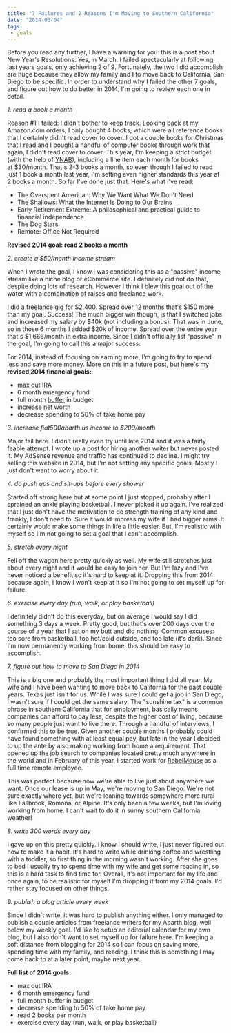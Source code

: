 ```yaml
---
title: "7 Failures and 2 Reasons I'm Moving to Southern California"
date: "2014-03-04"
tags:
 - goals
---
```


Before you read any further, I have a warning for you: this is a post about New Year's Resolutions. Yes, in March. I failed spectacularly at following last years goals, only achieving 2 of 9. Fortunately, the two I did accomplish are huge because they allow my family and I to move back to California, San Diego to be specific. In order to understand why I failed the other 7 goals, and figure out how to do better in 2014, I'm going to review each one in detail.

_1\. read a book a month_

Reason #1 I failed: I didn't bother to keep track. Looking back at my Amazon.com orders, I only bought 4 books, which were all reference books that I certainly didn't read cover to cover. I got a couple books for Christmas that I read and I bought a handful of computer books through work that again, I didn't read cover to cover. This year, I'm keeping a strict budget (with the help of [YNAB](http://www.youneedabudget.com)), including a line item each month for books at $30/month. That's 2-3 books a month, so even though I failed to read just 1 book a month last year, I'm setting even higher standards this year at 2 books a month. So far I've done just that. Here's what I've read:

- The Overspent American: Why We Want What We Don't Need
- The Shallows: What the Internet Is Doing to Our Brains
- Early Retirement Extreme: A philosophical and practical guide to financial independence
- The Dog Stars
- Remote: Office Not Required

**Revised 2014 goal: read 2 books a month**

_2. create a $50/month income stream_

When I wrote the goal, I know I was considering this as a "passive" income stream like a niche blog or eCommerce site. I definitely did not do that, despite doing lots of research. However I think I blew this goal out of the water with a combination of raises and freelance work.

I did a freelance gig for $2,400. Spread over 12 months that's $150 more than my goal. Success! The much bigger win though, is that I switched jobs and increased my salary by $40k (not including a bonus). That was in June, so in those 6 months I added $20k of income. Spread over the entire year that's $1,666/month in extra income. Since I didn't officially list "passive" in the goal, I'm going to call this a major success.

For 2014, instead of focusing on earning more, I'm going to try to spend less and save more money. More on this in a future post, but here's my **revised 2014 financial goals:**

- max out IRA
- 6 month emergency fund
- full month [buffer](https://www.youneedabudget.com/support/article/rule-four-live-on-last-months-income) in budget
- increase net worth
- decrease spending to 50% of take home pay

_3. increase fiat500abarth.us income to $200/month_

Major fail here. I didn't really even try until late 2014 and it was a fairly feable attempt. I wrote up a post for hiring another writer but never posted it. My AdSense revenue and traffic has continued to decline. I might try selling this website in 2014, but I'm not setting any specific goals. Mostly I just don't want to worry about it.

_4. do push ups and sit-ups before every shower_

Started off strong here but at some point I just stopped, probably after I sprained an ankle playing basketball. I never picked it up again. I've realized that I just don't have the motivation to do strength training of any kind and frankly, I don't need to. Sure it would impress my wife if I had bigger arms. It certainly would make some things in life a little easier. But, I'm realistic with myself so I'm not going to set a goal that I can't accomplish.

_5\. stretch every night_

Fell off the wagon here pretty quickly as well. My wife still stretches just about every night and it would be easy to join her. But I'm lazy and I've never noticed a benefit so it's hard to keep at it. Dropping this from 2014 because again, I know I won't keep at it so I'm not going to set myself up for failure.

_6. exercise every day (run, walk, or play basketball)_

I definitely didn't do this everyday, but on average I would say I did something 3 days a week. Pretty good, but that's over 200 days over the course of a year that I sat on my butt and did nothing. Common excuses: too sore from basketball, too hot/cold outside, and too late (it's dark). Since I'm now permanently working from home, this should be easy to accomplish.

_7. figure out how to move to San Diego in 2014_

This is a big one and probably the most important thing I did all year. My wife and I have been wanting to move back to California for the past couple years. Texas just isn't for us. While I was sure I could get a job in San Diego, I wasn't sure if I could get the same salary. The "sunshine tax" is a common phrase in southern California that for employment, basically means companies can afford to pay less, despite the higher cost of living, because so many people just want to live there. Through a handful of interviews, I confirmed this to be true. Given another couple months I probably could have found something with at least equal pay, but late in the year I decided to up the ante by also making working from home a requirement. That opened up the job search to companies located pretty much anywhere in the world and in February of this year, I started work for [RebelMouse](http://www.rebelmouse.com) as a full time remote employee.

This was perfect because now we're able to live just about anywhere we want. Once our lease is up in May, we're moving to San Diego. We're not sure exactly where yet, but we're leaning towards somewhere more rural like Fallbrook, Romona, or Alpine. It's only been a few weeks, but I'm loving working from home. I can't wait to do it in sunny southern California weather!

_8. write 300 words every day_

I gave up on this pretty quickly. I know I should write, I just never figured out how to make it a habit. It's hard to write while drinking coffee and wrestling with a toddler, so first thing in the morning wasn't working. After she goes to bed I usually try to spend time with my wife and get some reading in, so this is a hard task to find time for. Overall, it's not important for my life and once again, to be realistic for myself I'm dropping it from my 2014 goals. I'd rather stay focused on other things.

_9. publish a blog article every week_

Since I didn't write, it was hard to publish anything either. I only managed to publish a couple articles from freelance writers for my Abarth blog, well below my weekly goal. I'd like to setup an editorial calendar for my own blog, but I also don't want to set myself up for failure here. I'm keeping a soft distance from blogging for 2014 so I can focus on saving more, spending time with my family, and reading. I think this is something I may come back to at a later point, maybe next year.

**Full list of 2014 goals:**

- max out IRA
- 6 month emergency fund
- full month buffer in budget
- decrease spending to 50% of take home pay
- read 2 books per month
- exercise every day (run, walk, or play basketball)
